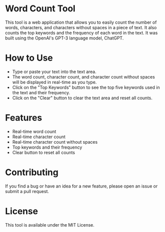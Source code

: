 # Word Count Tool
This tool is a web application that allows you to easily count the number of words, characters, and characters without spaces in a piece of text. It also counts the top keywords and the frequency of each word in the text. It was built using the OpenAI's GPT-3 language model, ChatGPT.

# How to Use
- Type or paste your text into the text area.
- The word count, character count, and character count without spaces will be displayed in real-time as you type.
- Click on the "Top Keywords" button to see the top five keywords used in the text and their frequency.
- Click on the "Clear" button to clear the text area and reset all counts.

# Features
- Real-time word count
- Real-time character count
- Real-time character count without spaces
- Top keywords and their frequency
- Clear button to reset all counts

# Contributing

If you find a bug or have an idea for a new feature, please open an issue or submit a pull request.

# License
This tool is available under the MIT License.

